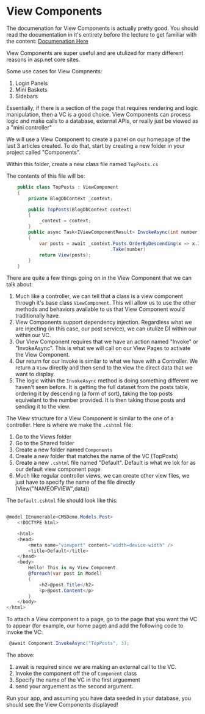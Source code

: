 # View Components

The documenation for View Components is actually pretty good. You should read the documentation in it's
entirety before the lecture to get familiar with the content: [Documenation Here](https://docs.microsoft.com/en-us/aspnet/core/mvc/views/view-components?view=aspnetcore-2.1)

View Components are super useful and are utulized for many different reasons in asp.net core sites. 

Some use cases for View Compnents:
1. Login Panels
2. Mini Baskets
3. Sidebars

Essentially, if there is a section of the page that requires rendering and logic manipulation, then a VC is a good choice. 
View Components can process logic and make calls to a database, external APIs, or really just be viewed as a "mini controller" 

We will use a View Component to create a panel on our homepage of the last 3 articles created. To do that, start by
creating a new folder in your project called "Components".

Within this folder, create a new class file named `TopPosts.cs`

The contents of this file will be:

```csharp
    public class TopPosts : ViewComponent
    {
        private BlogDbContext _context;

        public TopPosts(BlogDbContext context)
        {
            _context = context;
        }
        public async Task<IViewComponentResult> InvokeAsync(int number)
        {
            var posts = await _context.Posts.OrderByDescending(x => x.ID)
                                      .Take(number)
            return View(posts);
        }
    }
```


There are quite a few things going on in the View Component that we can talk about:

1. Much like a controller, we can tell that a class is a view component through it's base class `ViewComponent`. 
This will allow us to use the other methods and behaviors available to us that View Component would traditionally have. 
2. View Components support dependency injection. Regardless what we are injecting (in this case, our post service), we can 
utulize DI within our within our VC.
3. Our View Component requires that we have an action named "Invoke" or "InvokeAsync". This is what we will call on our 
View Pages to activate the View Component. 
4. Our return for our Invoke is similar to what we have with a Controller. We return a `View` directly and then send to the view
the direct data that we want to display. 
5. The logic within the `InvokeAsync` method is doing something different we haven't seen before.
It is getting the full dataset from the posts table, ordering it by descending (a form of sort), taking the top posts equivelant to
the number provided.  It is then taking those posts and sending it to the view. 

The View structure for a View Component is similar to the one of a controller.  Here is where we make the `.cshtml` file:
  1. Go to the Views folder
  2. Go to the Shared folder
  3. Create a new folder named `Components`
  4. Create a new folder that matches the name of the VC (TopPosts)
  5. Create a new `.cshtml` file named "Default". Default is what we lok for as our default view component page
  6. Much like regular controller views, we can create other view files, we just have to specify the name of the file directly (View("NAMEOFVIEW",data))
 
The `Default.cshtml` file should look like this:

```csharp

@model IEnumerable<CMSDemo.Models.Post>
    <!DOCTYPE html>

    <html>
    <head>
        <meta name="viewport" content="width=device-width" />
        <title>Default</title>
    </head>
    <body>
        Hello! This is my View Component.
        @foreach(var post in Model)
        {
            <h2>@post.Title</h2>
            <p>@post.Content</p>
        }
    </body>
</html>
```


To attach a View component to a page, go to the page that you want the VC to appear (for example, our home page) and add
the following code to invoke the VC:

```csharp
 @await Component.InvokeAsync("TopPosts", 3);
```

The above:
1. await is required since we are making an external call to the VC.
2. Invoke the component off the of `Component` class
3. Specify the name of the VC in the first arguement
4. send your arguement as the second argument. 

Run your app, and assuming you have data seeded in your database, you should see the View Components displayed!






